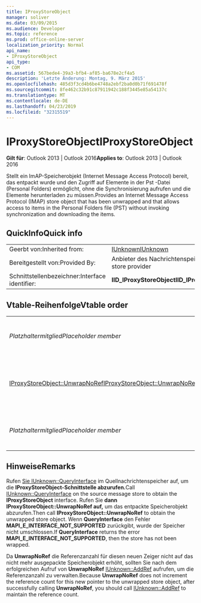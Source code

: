 ```yaml
---
title: IProxyStoreObject
manager: soliver
ms.date: 03/09/2015
ms.audience: Developer
ms.topic: reference
ms.prod: office-online-server
localization_priority: Normal
api_name:
- IProxyStoreObject
api_type:
- COM
ms.assetid: 567bede4-39a3-bfb4-af85-ba678e2cf4a5
description: 'Letzte Änderung: Montag, 9. März 2015'
ms.openlocfilehash: 485d3f3cd4b6be4748a2ebf2ba0d0b71f691478f
ms.sourcegitcommit: 8fe462c32b91c87911942c188f3445e85a54137c
ms.translationtype: MT
ms.contentlocale: de-DE
ms.lasthandoff: 04/23/2019
ms.locfileid: "32315519"
---
```

# <a name="iproxystoreobject"></a><span data-ttu-id="140c0-103">IProxyStoreObject</span><span class="sxs-lookup"><span data-stu-id="140c0-103">IProxyStoreObject</span></span>

  
  
<span data-ttu-id="140c0-104">**Gilt für**: Outlook 2013 | Outlook 2016</span><span class="sxs-lookup"><span data-stu-id="140c0-104">**Applies to**: Outlook 2013 | Outlook 2016</span></span> 
  
<span data-ttu-id="140c0-105">Stellt ein ImAP-Speicherobjekt (Internet Message Access Protocol) bereit, das entpackt wurde und den Zugriff auf Elemente in der Pst -Datei (Personal Folders) ermöglicht, ohne die Synchronisierung aufrufen und die Elemente herunterladen zu müssen.</span><span class="sxs-lookup"><span data-stu-id="140c0-105">Provides an Internet Message Access Protocol (IMAP) store object that has been unwrapped and that allows access to items in the Personal Folders file (PST) without invoking synchronization and downloading the items.</span></span>
  
## <a name="quick-info"></a><span data-ttu-id="140c0-106">QuickInfo</span><span class="sxs-lookup"><span data-stu-id="140c0-106">Quick info</span></span>

|||
|:-----|:-----|
|<span data-ttu-id="140c0-107">Geerbt von:</span><span class="sxs-lookup"><span data-stu-id="140c0-107">Inherited from:</span></span>  <br/> |[<span data-ttu-id="140c0-108">IUnknown</span><span class="sxs-lookup"><span data-stu-id="140c0-108">IUnknown</span></span>](https://msdn.microsoft.com/library/ms680509%28v=VS.85%29.aspx) <br/> |
|<span data-ttu-id="140c0-109">Bereitgestellt von:</span><span class="sxs-lookup"><span data-stu-id="140c0-109">Provided By:</span></span>  <br/> |<span data-ttu-id="140c0-110">Anbieter des Nachrichtenspeichers</span><span class="sxs-lookup"><span data-stu-id="140c0-110">Message store provider</span></span>  <br/> |
|<span data-ttu-id="140c0-111">Schnittstellenbezeichner:</span><span class="sxs-lookup"><span data-stu-id="140c0-111">Interface identifier:</span></span>  <br/> |<span data-ttu-id="140c0-112">**IID_IProxyStoreObject**</span><span class="sxs-lookup"><span data-stu-id="140c0-112">**IID_IProxyStoreObject**</span></span> <br/> |
   
## <a name="vtable-order"></a><span data-ttu-id="140c0-113">Vtable-Reihenfolge</span><span class="sxs-lookup"><span data-stu-id="140c0-113">Vtable order</span></span>

|||
|:-----|:-----|
| <span data-ttu-id="140c0-114">*Platzhaltermitglied*</span><span class="sxs-lookup"><span data-stu-id="140c0-114">*Placeholder member*</span></span>  <br/> | <span data-ttu-id="140c0-115">*Nicht unterstützt oder dokumentiert.*</span><span class="sxs-lookup"><span data-stu-id="140c0-115">*Not supported or documented.*</span></span>  <br/> |
|[<span data-ttu-id="140c0-116">IProxyStoreObject::UnwrapNoRef</span><span class="sxs-lookup"><span data-stu-id="140c0-116">IProxyStoreObject::UnwrapNoRef</span></span>](iproxystoreobject-unwrapnoref.md) <br/> |<span data-ttu-id="140c0-117">Ruft einen Zeiger auf einen nicht ausgepackten IMAP-Speicher ab.</span><span class="sxs-lookup"><span data-stu-id="140c0-117">Gets a pointer to an unwrapped IMAP store.</span></span>  <br/> |
| <span data-ttu-id="140c0-118">*Platzhaltermitglied*</span><span class="sxs-lookup"><span data-stu-id="140c0-118">*Placeholder member*</span></span>  <br/> | <span data-ttu-id="140c0-119">*Nicht unterstützt oder dokumentiert.*</span><span class="sxs-lookup"><span data-stu-id="140c0-119">*Not supported or documented.*</span></span>  <br/> |
   
## <a name="remarks"></a><span data-ttu-id="140c0-120">Hinweise</span><span class="sxs-lookup"><span data-stu-id="140c0-120">Remarks</span></span>

<span data-ttu-id="140c0-121">Rufen [Sie IUnknown::QueryInterface](https://msdn.microsoft.com/library/ms682521%28v=VS.85%29.aspx) im Quellnachrichtenspeicher auf, um die **IProxyStoreObject-Schnittstelle abzurufen.**</span><span class="sxs-lookup"><span data-stu-id="140c0-121">Call [IUnknown::QueryInterface](https://msdn.microsoft.com/library/ms682521%28v=VS.85%29.aspx) on the source message store to obtain the **IProxyStoreObject** interface.</span></span> <span data-ttu-id="140c0-122">Rufen Sie **dann IProxyStoreObject::UnwrapNoRef auf,** um das entpackte Speicherobjekt abzurufen.</span><span class="sxs-lookup"><span data-stu-id="140c0-122">Then call **IProxyStoreObject::UnwrapNoRef** to obtain the unwrapped store object.</span></span> <span data-ttu-id="140c0-123">Wenn **QueryInterface** den Fehler **MAPI_E_INTERFACE_NOT_SUPPORTED** zurückgibt, wurde der Speicher nicht umschlossen.</span><span class="sxs-lookup"><span data-stu-id="140c0-123">If **QueryInterface** returns the error **MAPI_E_INTERFACE_NOT_SUPPORTED**, then the store has not been wrapped.</span></span> 
  
<span data-ttu-id="140c0-124">Da **UnwrapNoRef** die Referenzanzahl für diesen neuen Zeiger nicht auf das nicht mehr ausgepackte Speicherobjekt erhöht, sollten Sie nach dem erfolgreichen Aufruf von **UnwrapNoRef** [IUnknown::AddRef](https://msdn.microsoft.com/library/ms691379%28v=VS.85%29.aspx) aufrufen, um die Referenzanzahl zu verwalten.</span><span class="sxs-lookup"><span data-stu-id="140c0-124">Because **UnwrapNoRef** does not increment the reference count for this new pointer to the unwrapped store object, after successfully calling **UnwrapNoRef**, you should call [IUnknown::AddRef](https://msdn.microsoft.com/library/ms691379%28v=VS.85%29.aspx) to maintain the reference count.</span></span> 
  

